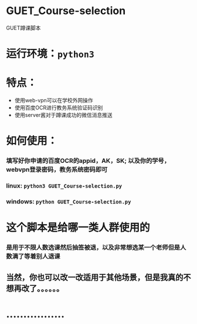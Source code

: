 # GUET_Course-selection
GUET蹲课脚本

# 运行环境：`python3`

# 特点：
* 使用web-vpn可以在学校外网操作
* 使用百度OCR进行教务系统验证码识别
* 使用server酱对于蹲课成功的微信消息推送

# 如何使用：

### 填写好你申请的百度OCR的appid，AK，SK; 以及你的学号，webvpn登录密码，教务系统密码即可
### linux: `python3 GUET_Course-selection.py`
### windows: `python GUET_Course-selection.py`

# 这个脚本是给哪一类人群使用的
### 是用于不限人数选课然后抽签被退，以及非常想选某一个老师但是人数满了等着别人退课
## 当然，你也可以改一改适用于其他场景，但是我真的不想再改了。。。。。。

# .................
